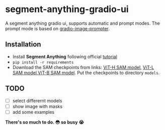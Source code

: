 # segment-anything-gradio-ui
A segment anything gradio ui, supports automatic and prompt modes. The prompt mode is based on [gradio-image-prompter](https://github.com/PhyscalX/gradio-image-prompter).

## Installation
* Install **Segment Anything** following official [tutorial](https://github.com/facebookresearch/segment-anything?tab=readme-ov-file#installation)
* `pip install -r requirements`
* Download the SAM checkpoints from links: [ViT-H SAM model](https://dl.fbaipublicfiles.com/segment_anything/sam_vit_h_4b8939.pth), [ViT-L SAM model](https://dl.fbaipublicfiles.com/segment_anything/sam_vit_l_0b3195.pth),[ViT-B SAM model](https://dl.fbaipublicfiles.com/segment_anything/sam_vit_b_01ec64.pth). Put the checkpoints to directory `models`.

## TODO
- [ ] select differernt models
- [ ] show image with masks
- [ ] add some examples
  
**There's so much to do. :flushed: so busy :sob:**
